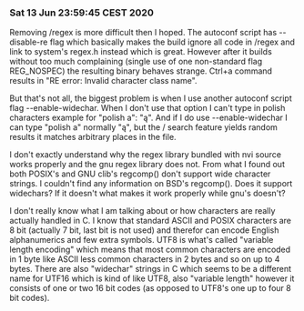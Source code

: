 ### Sat 13 Jun 23:59:45 CEST 2020

Removing /regex is more difficult then I hoped. The autoconf script has --disable-re flag which basically makes the build ignore all code in /regex and link to system's regex.h instead which is great. However after it builds without too much complaining (single use of one non-standard flag REG_NOSPEC) the resulting binary behaves strange. Ctrl+a command results in "RE error: Invalid character class name". 

But that's not all, the biggest problem is when I use another autoconf script flag --enable-widechar. When I don't use that option I can't type in polish characters example for "polish a": "ą". And if I do use --enable-widechar I can type "polish a" normally "ą", but the / search feature yields random results it matches arbitrary places in the file.

I don't exactly understand why the regex library bundled with nvi source works properly and the gnu regex library does not. From what I found out both POSIX's and GNU clib's regcomp() don't support wide character strings. I couldn't find any information on BSD's regcomp(). Does it support widechars? If it doesn't what makes it work properly while gnu's doesn't?

I don't really know what I am talking about or how characters are really actually handled in C. I know that standard ASCII and POSIX characters are 8 bit (actually 7 bit, last bit is not used) and therefor can encode English alphanumerics and few extra symbols. UTF8 is what's called "variable length encoding" which means that most common characters are encoded in 1 byte like ASCII less common characters in 2 bytes and so on up to 4 bytes. There are also "widechar" strings in C which seems to be a different name for UTF16 which is kind of like UTF8, also "variable length" however it consists of one or two 16 bit codes (as opposed to UTF8's one up to four 8 bit codes). 
